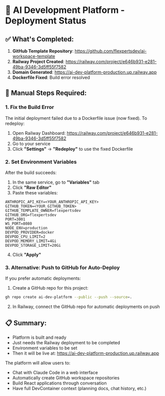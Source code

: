 # 🚀 AI Development Platform - Deployment Status

## ✅ What's Completed:
1. **GitHub Template Repository**: https://github.com/flexpertsdev/ai-workspace-template
2. **Railway Project Created**: https://railway.com/project/e646b931-e281-49ba-9346-3d5ff55f7582
3. **Domain Generated**: https://ai-dev-platform-production.up.railway.app
4. **Dockerfile Fixed**: Build error resolved

## 🔧 Manual Steps Required:

### 1. Fix the Build Error
The initial deployment failed due to a Dockerfile issue (now fixed). To redeploy:

1. Open Railway Dashboard: https://railway.com/project/e646b931-e281-49ba-9346-3d5ff55f7582
2. Go to your service
3. Click **"Settings"** → **"Redeploy"** to use the fixed Dockerfile

### 2. Set Environment Variables
After the build succeeds:

1. In the same service, go to **"Variables"** tab
2. Click **"Raw Editor"**
3. Paste these variables:

```
ANTHROPIC_API_KEY=<YOUR_ANTHROPIC_API_KEY>
GITHUB_TOKEN=<YOUR_GITHUB_TOKEN>
GITHUB_TEMPLATE_OWNER=flexpertsdev
GITHUB_ORG=flexpertsdev
PORT=3001
WS_PORT=8080
NODE_ENV=production
DEVPOD_PROVIDER=docker
DEVPOD_CPU_LIMIT=2
DEVPOD_MEMORY_LIMIT=4Gi
DEVPOD_STORAGE_LIMIT=20Gi
```

4. Click **"Apply"**

### 3. Alternative: Push to GitHub for Auto-Deploy
If you prefer automatic deployments:

1. Create a GitHub repo for this project:
```bash
gh repo create ai-dev-platform --public --push --source=.
```

2. In Railway, connect the GitHub repo for automatic deployments on push

## 📋 Summary:
- Platform is built and ready
- Just needs the Railway deployment to be completed
- Environment variables to be set
- Then it will be live at: https://ai-dev-platform-production.up.railway.app

The platform will allow users to:
- Chat with Claude Code in a web interface
- Automatically create GitHub workspace repositories
- Build React applications through conversation
- Have full DevContainer context (planning docs, chat history, etc.)